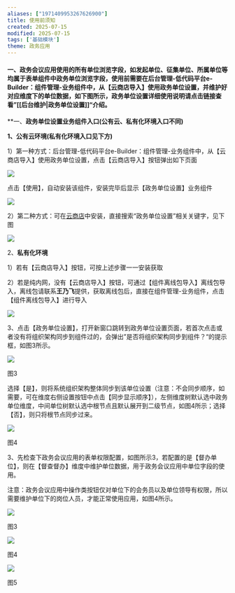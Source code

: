 ```yaml
---
aliases: ["1971409953267626900"]
title: 使用前须知
created: 2025-07-15
modified: 2025-07-15
tags: ['基础模块']
theme: 政务应用
---
```


#### 一、政务会议应用使用的所有单位浏览字段，如发起单位、征集单位、所属单位等均属于表单组件中政务单位浏览字段，使用前需要在后台管理-低代码平台e-Builder：组件管理-业务组件中，从【云商店导入】使用政务单位设置，并维护好对应维度下的单位数据，如下图所示，政务单位设置详细使用说明请点击链接查看”[[后台维护|政务单位设置]]“介绍。

**一、**政务单位设置业务组件入口(公有云、私有化环境入口不同)**

**1、**公有云环境**(**私有化环境入口见下方**)**

1）第一种方式：后台管理-低代码平台e-Builder：组件管理-业务组件中，从【云商店导入】使用政务单位设置，点击【云商店导入】按钮弹出如下页面

![](7f8ab7d3ef3e5bca71930cd76b43e458.jpg)

点击【使用】，自动安装该组件，安装完毕后显示【政务单位设置】业务组件

![](d749961054b0453fb807e494f57e9cde.jpg)

2）第二种方式：可在[云商店](https://weapp.eteams.cn/sp/cloudstore/case/all/normal?wea_link_keep_tempOtherToken=af55b0ec05d3c71d9edabc87c645434fca39a3ae2300cb0535b6bd538beff05046dda04e077ca3ccc5c47d80e46373a423ea8b79e49d440fa238d6364441801c&searchName%3D%E6%94%BF%E5%8A%A1= "云商店")中安装，直接搜索“政务单位设置”相关关键字，见下图

![](c11617edea6d24d6c6a5ae130a724ed4.jpg)

2、**私有化环境**

1）若有【云商店导入】按钮，可按上述步骤一一安装获取

2）若是纯内网，没有【云商店导入】按钮，可通过【组件离线包导入】离线包导入，离线包请联系**王乃飞**提供，获取离线包后，直接在组件管理-业务组件，点击【组件离线包导入】进行导入

![](416bc3cffcd8a6d2d314f5ab7b270238.jpg)

3、点击【政务单位设置】，打开新窗口跳转到政务单位设置页面，若首次点击或者没有将组织架构同步到组件过的，会弹出”是否将组织架构同步到组件？“的提示框，如图3所示。

![](9a2c76d31f67d0821b3e8481019f5d2c.jpg)

图3

选择【是】，则将系统组织架构整体同步到该单位设置（注意：不会同步顺序，如需要，可在维度右侧设置按钮中点击【同步显示顺序】），左侧维度树默认选中政务单位维度，中间单位树默认选中根节点且默认展开到二级节点，如图4所示；选择【否】，则只将根节点同步过来。

![](44526a335518ea8ec800f1ef35c8571e.jpg)

图4

3、先检查下政务会议应用的表单权限配置，如图所示3，若配置的是【督办单位】，则在【督查督办】维度中维护单位数据，用于政务会议应用中单位字段的使用。

注意：政务会议应用中操作类按钮仅对单位下的会务员以及单位领导有权限，所以需要维护单位下的岗位人员，才能正常使用应用，如图4所示。

![](928a807b2e1dee61ae5b3f08cb6c333b.jpg)

图3

![](489d32700b7b454baf3a1fb9ec999bb7.jpg)

图4

![](81feb76565b10de57d06b07be6c1517f.jpg)

图5